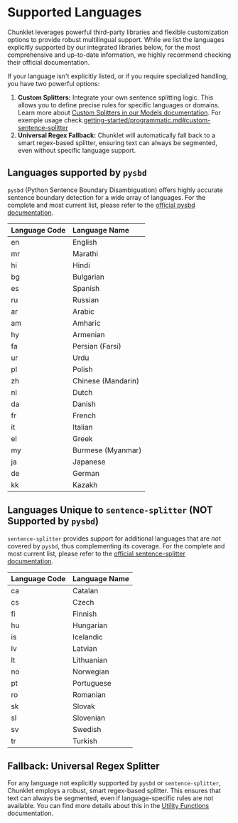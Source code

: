 # Supported Languages

Chunklet leverages powerful third-party libraries and flexible customization options to provide robust multilingual support. While we list the languages explicitly supported by our integrated libraries below, for the most comprehensive and up-to-date information, we highly recommend checking their official documentation.

If your language isn't explicitly listed, or if you require specialized handling, you have two powerful options:

1.  **Custom Splitters:** Integrate your own sentence splitting logic. This allows you to define precise rules for specific languages or domains. Learn more about [Custom Splitters in our Models documentation](models.md#customsplitterconfig). For exemple usage check.[getting-started/programmatic.md#custom-sentence-splitter](getting-started/programmatic.md#custom-sentence-splitter)
2.  **Universal Regex Fallback:** Chunklet will automatically fall back to a smart regex-based splitter, ensuring text can always be segmented, even without specific language support.

## Languages supported by `pysbd`

`pysbd` (Python Sentence Boundary Disambiguation) offers highly accurate sentence boundary detection for a wide array of languages. For the complete and most current list, please refer to the [official pysbd documentation](https://pypi.org/project/pysbd/).

| Language Code | Language Name |
|:--------------|:--------------|
| en            | English       |
| mr            | Marathi       |
| hi            | Hindi         |
| bg            | Bulgarian     |
| es            | Spanish       |
| ru            | Russian       |
| ar            | Arabic        |
| am            | Amharic       |
| hy            | Armenian      |
| fa            | Persian (Farsi)|
| ur            | Urdu          |
| pl            | Polish        |
| zh            | Chinese (Mandarin)|
| nl            | Dutch         |
| da            | Danish        |
| fr            | French        |
| it            | Italian       |
| el            | Greek         |
| my            | Burmese (Myanmar)|
| ja            | Japanese      |
| de            | German        |
| kk            | Kazakh        |

## Languages Unique to `sentence-splitter` (NOT Supported by `pysbd`)

`sentence-splitter` provides support for additional languages that are *not* covered by `pysbd`, thus complementing its coverage. For the complete and most current list, please refer to the [official sentence-splitter documentation](https://github.com/mediacloud/sentence-splitter).

| Language Code | Language Name |
|:--------------|:--------------|
| ca            | Catalan       |
| cs            | Czech         |
| fi            | Finnish       |
| hu            | Hungarian     |
| is            | Icelandic     |
| lv            | Latvian       |
| lt            | Lithuanian    |
| no            | Norwegian     |
| pt            | Portuguese    |
| ro            | Romanian      |
| sk            | Slovak        |
| sl            | Slovenian     |
| sv            | Swedish       |
| tr            | Turkish       |

## Fallback: Universal Regex Splitter

For any language not explicitly supported by `pysbd` or `sentence-splitter`, Chunklet employs a robust, smart regex-based splitter. This ensures that text can always be segmented, even if language-specific rules are not available. You can find more details about this in the [Utility Functions](utils.md#universalsplitter) documentation.
